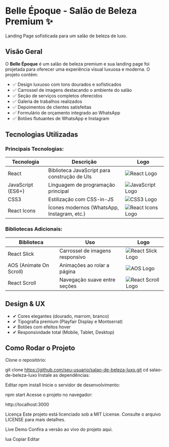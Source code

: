 # Belle Époque - Salão de Beleza Premium ✨

Landing Page sofisticada para um salão de beleza de luxo.

## Visão Geral
O **Belle Époque** é um salão de beleza premium e sua landing page foi projetada para oferecer uma experiência visual luxuosa e moderna. O projeto contém:

- ✅ Design luxuoso com tons dourados e sofisticados
- ✅ Carrossel de imagens destacando o ambiente do salão
- ✅ Seção de serviços completos oferecidos
- ✅ Galeria de trabalhos realizados
- ✅ Depoimentos de clientes satisfeitas
- ✅ Formulário de orçamento integrado ao WhatsApp
- ✅ Botões flutuantes de WhatsApp e Instagram

## Tecnologias Utilizadas
### Principais Tecnologias:
| Tecnologia | Descrição | Logo |
|------------|-----------|------|
| React | Biblioteca JavaScript para construção de UIs | ![React Logo](https://cdn.jsdelivr.net/gh/devicons/devicon/icons/react/react-original.svg) |
| JavaScript (ES6+) | Linguagem de programação principal | ![JavaScript Logo](https://cdn.jsdelivr.net/gh/devicons/devicon/icons/javascript/javascript-original.svg) |
| CSS3 | Estilização com CSS-in-JS | ![CSS3 Logo](https://cdn.jsdelivr.net/gh/devicons/devicon/icons/css3/css3-original.svg) |
| React Icons | Ícones modernos (WhatsApp, Instagram, etc.) | ![React Icons Logo](https://cdn.jsdelivr.net/gh/devicons/devicon/icons/react/react-original.svg) |
  
### Bibliotecas Adicionais:
| Biblioteca | Uso | Logo |
|------------|-----|------|
| React Slick | Carrossel de imagens responsivo | ![React Slick Logo](https://cdn.jsdelivr.net/gh/devicons/devicon/icons/react/react-original.svg) |
| AOS (Animate On Scroll) | Animações ao rolar a página | ![AOS Logo](https://img.icons8.com/ios/50/scrolling.png) |
| React Scroll | Navegação suave entre seções | ![React Scroll Logo](https://cdn.jsdelivr.net/gh/devicons/devicon/icons/react/react-original.svg) |

## Design & UX
- ✔ Cores elegantes (dourado, marrom, branco)
- ✔ Tipografia premium (Playfair Display e Montserrat)
- ✔ Botões com efeitos hover
- ✔ Responsividade total (Mobile, Tablet, Desktop)

## Como Rodar o Projeto

Clone o repositório:

git clone https://github.com/seu-usuario/salao-de-beleza-luxo.git
cd salao-de-beleza-luxo
Instale as dependências:


Editar
npm install
Inicie o servidor de desenvolvimento:


npm start
Acesse o projeto no navegador:

http://localhost:3000

Licença
Este projeto está licenciado sob a MIT License. Consulte o arquivo LICENSE para mais detalhes.

Live Demo
Confira a versão ao vivo do projeto aqui.

lua
Copiar
Editar
